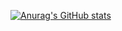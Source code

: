 [![Anurag's GitHub stats](https://github-readme-stats.vercel.app/api?username=nicholaspmccarty&show_icons=true&theme=radical)](https://github.com/anuraghazra/github-readme-stats)

<!---
nicholaspmccarty/nicholaspmccarty is a ✨ special ✨ repository because its `README.md` (this file) appears on your GitHub profile.
You can click the Preview link to take a look at your changes.
--->
